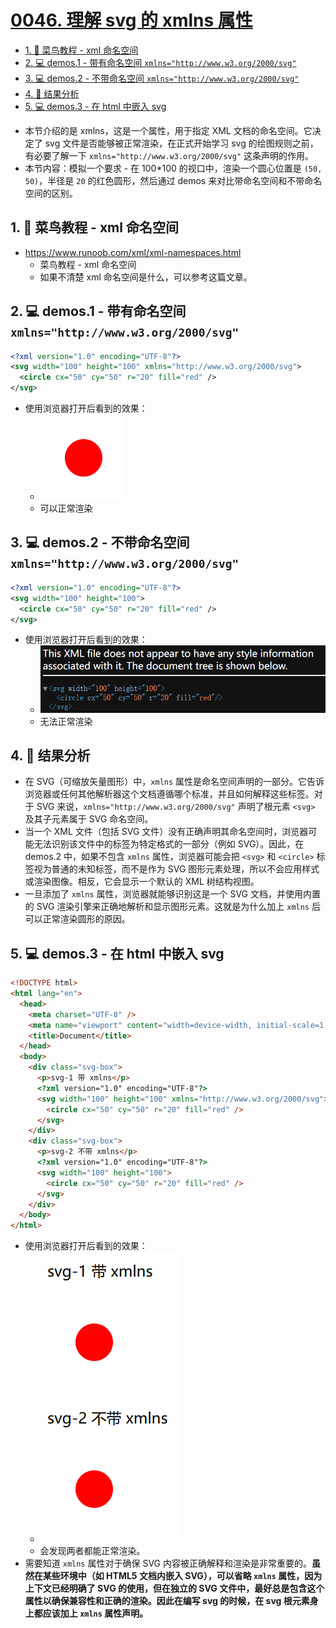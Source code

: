 # [0046. 理解 svg 的 xmlns 属性](https://github.com/Tdahuyou/svg/tree/main/0046.%20%E7%90%86%E8%A7%A3%20svg%20%E7%9A%84%20xmlns%20%E5%B1%9E%E6%80%A7)

<!-- region:toc -->
- [1. 🔗 菜鸟教程 - xml 命名空间](#1--菜鸟教程---xml-命名空间)
- [2. 💻 demos.1 - 带有命名空间 `xmlns="http://www.w3.org/2000/svg"`](#2--demos1---带有命名空间-xmlns="httpwwww3org2000svg")
- [3. 💻 demos.2 - 不带命名空间 `xmlns="http://www.w3.org/2000/svg"`](#3--demos2---不带命名空间-xmlns="httpwwww3org2000svg")
- [4. 📒 结果分析](#4--结果分析)
- [5. 💻 demos.3 - 在 html 中嵌入 svg](#5--demos3---在-html-中嵌入-svg)
<!-- endregion:toc -->
- 本节介绍的是 xmlns，这是一个属性，用于指定 XML 文档的命名空间。它决定了 svg 文件是否能够被正常渲染，在正式开始学习 svg 的绘图规则之前，有必要了解一下 `xmlns="http://www.w3.org/2000/svg"` 这条声明的作用。
- 本节内容：模拟一个要求 - 在 100*100 的视口中，渲染一个圆心位置是 `(50, 50)`，半径是 `20` 的红色圆形，然后通过 demos 来对比带命名空间和不带命名空间的区别。

## 1. 🔗 菜鸟教程 - xml 命名空间

- https://www.runoob.com/xml/xml-namespaces.html
  - 菜鸟教程 - xml 命名空间
  - 如果不清楚 xml 命名空间是什么，可以参考这篇文章。

## 2. 💻 demos.1 - 带有命名空间 `xmlns="http://www.w3.org/2000/svg"`

```xml
<?xml version="1.0" encoding="UTF-8"?>
<svg width="100" height="100" xmlns="http://www.w3.org/2000/svg">
  <circle cx="50" cy="50" r="20" fill="red" />
</svg>
```

- 使用浏览器打开后看到的效果：
  - ![](assets/2024-12-05-14-00-04.png)
  - 可以正常渲染

## 3. 💻 demos.2 - 不带命名空间 `xmlns="http://www.w3.org/2000/svg"`

```xml
<?xml version="1.0" encoding="UTF-8"?>
<svg width="100" height="100">
  <circle cx="50" cy="50" r="20" fill="red" />
</svg>
```

- 使用浏览器打开后看到的效果：
  - ![](assets/2024-12-05-14-00-34.png)
  - 无法正常渲染

## 4. 📒 结果分析

- 在 SVG（可缩放矢量图形）中，`xmlns` 属性是命名空间声明的一部分。它告诉浏览器或任何其他解析器这个文档遵循哪个标准，并且如何解释这些标签。对于 SVG 来说，`xmlns="http://www.w3.org/2000/svg"` 声明了根元素 `<svg>` 及其子元素属于 SVG 命名空间。
- 当一个 XML 文件（包括 SVG 文件）没有正确声明其命名空间时，浏览器可能无法识别该文件中的标签为特定格式的一部分（例如 SVG）。因此，在 demos.2 中，如果不包含 `xmlns` 属性，浏览器可能会把 `<svg>` 和 `<circle>` 标签视为普通的未知标签，而不是作为 SVG 图形元素处理，所以不会应用样式或渲染图像。相反，它会显示一个默认的 XML 树结构视图。
- 一旦添加了 `xmlns` 属性，浏览器就能够识别这是一个 SVG 文档，并使用内置的 SVG 渲染引擎来正确地解析和显示图形元素。这就是为什么加上 `xmlns` 后可以正常渲染圆形的原因。

## 5. 💻 demos.3 - 在 html 中嵌入 svg

```html
<!DOCTYPE html>
<html lang="en">
  <head>
    <meta charset="UTF-8" />
    <meta name="viewport" content="width=device-width, initial-scale=1.0" />
    <title>Document</title>
  </head>
  <body>
    <div class="svg-box">
      <p>svg-1 带 xmlns</p>
      <?xml version="1.0" encoding="UTF-8"?>
      <svg width="100" height="100" xmlns="http://www.w3.org/2000/svg">
        <circle cx="50" cy="50" r="20" fill="red" />
      </svg>
    </div>
    <div class="svg-box">
      <p>svg-2 不带 xmlns</p>
      <?xml version="1.0" encoding="UTF-8"?>
      <svg width="100" height="100">
        <circle cx="50" cy="50" r="20" fill="red" />
      </svg>
    </div>
  </body>
</html>
```

- 使用浏览器打开后看到的效果：
  - ![](assets/2024-12-05-14-10-09.png)
  - 会发现两者都能正常渲染。
- 需要知道 `xmlns` 属性对于确保 SVG 内容被正确解释和渲染是非常重要的。**虽然在某些环境中（如 HTML5 文档内嵌入 SVG），可以省略 `xmlns` 属性，因为上下文已经明确了 SVG 的使用，但在独立的 SVG 文件中，最好总是包含这个属性以确保兼容性和正确的渲染。因此在编写 svg 的时候，在 svg 根元素身上都应该加上 `xmlns` 属性声明。**